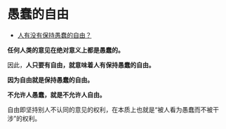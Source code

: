 # 愚蠢的自由

- [人有没有保持愚蠢的自由？](https://www.zhihu.com/question/271907668/answer/1609668502)


**任何人类的意见在绝对意义上都是愚蠢的。**

因此，**人只要有自由，就意味着人有保持愚蠢的自由。**

**因为自由就是保持愚蠢的自由。**

**不允许人愚蠢，就是不允许人自由。**

自由即坚持别人不认同的意见的权利，在本质上也就是“被人看为愚蠢而不被干涉”的权利。